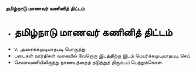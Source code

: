 **தமிழ்நாடு மாணவர் கணினித் திட்டம்**
- # தமிழ்நாடு மாணவர் கணினித் திட்டம்
- v. அசைக்கமுடியாதபடி பொருத்து
- படைகள் ஊர்திகள் வகையில் வேறொரு இடத்திற்கு இடம் பெயர்க்கமுடியாதபடி செய்
- செலாவணியிலிருந்து நாணயத்தைத் தடுத்துத் திரும்பப் பெற்றுக்கொள்.

